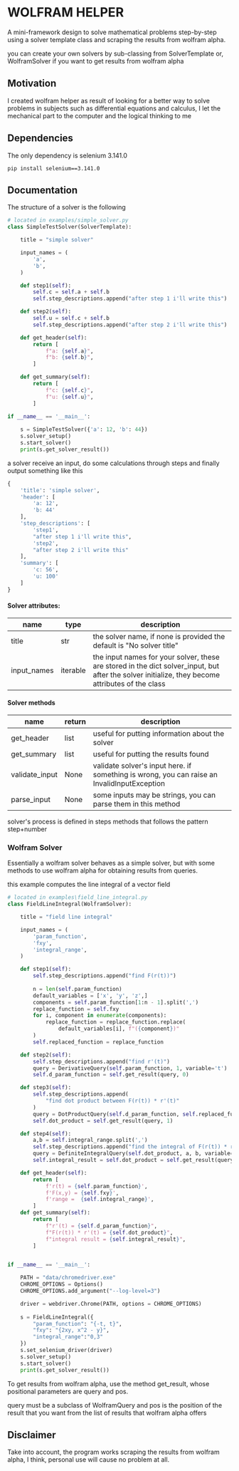 # WOLFRAM HELPER

A mini-framework design to solve mathematical problems step-by-step using a solver template class and scraping the results from wolfram alpha.

you can create your own solvers by sub-classing from SolverTemplate or, WolframSolver if you want to get results from wolfram alpha

## Motivation

I created wolfram helper as result of looking for a better way to solve problems in subjects such as differential equations and calculus, I let the mechanical part to the computer and the logical thinking to me

## Dependencies

The only dependency is selenium 3.141.0

```
pip install selenium==3.141.0
```

## Documentation

The structure of a solver is the following

```python
# located in examples/simple_solver.py
class SimpleTestSolver(SolverTemplate):

    title = "simple solver"

    input_names = (
        'a',
        'b',
    )

    def step1(self):
        self.c = self.a + self.b
        self.step_descriptions.append("after step 1 i'll write this")

    def step2(self):
        self.u = self.c + self.b
        self.step_descriptions.append("after step 2 i'll write this")

    def get_header(self):
        return [
            f"a: {self.a}",
            f"b: {self.b}",
        ]

    def get_summary(self):
        return [
            f"c: {self.c}",
            f"u: {self.u}",
        ]

if __name__ == '__main__':
    
    s = SimpleTestSolver({'a': 12, 'b': 44})
    s.solver_setup()
    s.start_solver()
    print(s.get_solver_result())
```

a solver receive an input, do some calculations through steps and finally output something like this

```python
{
    'title': 'simple solver', 
    'header': [
        'a: 12', 
        'b: 44'
    ], 
    'step_descriptions': [
        'step1', 
        "after step 1 i'll write this", 
        'step2', 
        "after step 2 i'll write this"
    ], 
    'summary': [
        'c: 56', 
        'u: 100'
    ]
}
```

#### Solver attributes:

| name        | type     | description                                                                                                                                        |
|-------------|----------|----------------------------------------------------------------------------------------------------------------------------------------------------|
| title       | str      | the solver name, if none is provided the default is "No solver title"                                                                              |
| input_names | iterable | the input names for your solver, these are stored in the dict solver_input, but after the solver initialize, they become attributes of the class |

#### Solver methods

| name           | return | description                                                                              |
|----------------|--------|------------------------------------------------------------------------------------------|
| get_header     | list   | useful for putting information about the solver                                          |
| get_summary    | list   | useful for putting the results found                                                     |
| validate_input | None   | validate solver's input here. if something is wrong, you can raise an InvalidInputException |
| parse_input    | None   | some inputs may be strings, you can parse them in this method  

solver's process is defined in steps methods that follows the pattern step+number

### Wolfram Solver

Essentially a wolfram solver behaves as a simple solver, but with some methods to use wolfram alpha for obtaining results from queries.

this example computes the line integral of a vector field

```python
# located in examples\field_line_integral.py
class FieldLineIntegral(WolframSolver):

    title = "field line integral"

    input_names = (
        'param_function',
        'fxy',
        'integral_range',
    )

    def step1(self):
        self.step_descriptions.append("find F(r(t))")
        
        n = len(self.param_function)
        default_variables = ['x', 'y', 'z',]
        components = self.param_function[1:n - 1].split(',')
        replace_function = self.fxy
        for i, component in enumerate(components):
            replace_function = replace_function.replace(
                default_variables[i], f"({component})"
        )
        self.replaced_function = replace_function

    def step2(self):
        self.step_descriptions.append("find r'(t)")
        query = DerivativeQuery(self.param_function, 1, variable='t')
        self.d_param_function = self.get_result(query, 0)

    def step3(self):
        self.step_descriptions.append(
            "find dot product between F(r(t)) * r'(t)"
        )
        query = DotProductQuery(self.d_param_function, self.replaced_function)
        self.dot_product = self.get_result(query, 1)

    def step4(self):
        a,b = self.integral_range.split(',')
        self.step_descriptions.append("find the integral of F(r(t)) * r'(t)")
        query = DefiniteIntegralQuery(self.dot_product, a, b, variable='t')
        self.integral_result = self.dot_product = self.get_result(query, 0)

    def get_header(self):
        return [
            f'r(t) = {self.param_function}',
            f'F(x,y) = {self.fxy}',
            f'range =  {self.integral_range}',
        ]
    def get_summary(self):
        return [
            f"r'(t) = {self.d_param_function}",               
            f"F(r(t)) * r'(t) = {self.dot_product}",
            f"integral result = {self.integral_result}",
        ]


if __name__ == '__main__':

    PATH = "data/chromedriver.exe"
    CHROME_OPTIONS = Options()
    CHROME_OPTIONS.add_argument("--log-level=3")

    driver = webdriver.Chrome(PATH, options = CHROME_OPTIONS)
    
    s = FieldLineIntegral({
        "param_function": "{-t, t}", 
        "fxy": "{2xy, x^2 - y}", 
        "integral_range":"0,3"
    })
    s.set_selenium_driver(driver)
    s.solver_setup()
    s.start_solver()
    print(s.get_solver_result())
```

To get results from wolfram alpha, use the method get_result, whose positional parameters are query and pos.

query must be a subclass of WolframQuery and pos is the position of the result that you want from the list of results that wolfram alpha offers 


## Disclaimer

Take into account, the program works scraping the results from wolfram alpha, I think, personal use will cause no problem at all.
